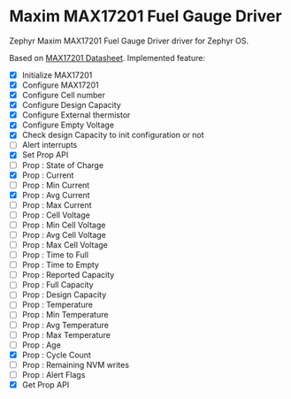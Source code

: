 # Maxim MAX17201 Fuel Gauge Driver

Zephyr Maxim MAX17201 Fuel Gauge Driver driver for Zephyr OS.

Based on [MAX17201 Datasheet](https://www.mouser.fr/datasheet/2/609/MAX17201_MAX17215-3469373.pdf). Implemented feature:

- [X] Initialize MAX17201
- [X] Configure MAX17201
- [X] Configure Cell number
- [X] Configure Design Capacity
- [X] Configure External thermistor
- [X] Configure Empty Voltage
- [X] Check design Capacity to init configuration or not
- [ ] Alert interrupts
- [X] Set Prop API
- [ ] Prop : State of Charge
- [X] Prop : Current
- [ ] Prop : Min Current
- [X] Prop : Avg Current
- [ ] Prop : Max Current
- [ ] Prop : Cell Voltage
- [ ] Prop : Min Cell Voltage
- [ ] Prop : Avg Cell Voltage
- [ ] Prop : Max Cell Voltage
- [ ] Prop : Time to Full
- [ ] Prop : Time to Empty
- [ ] Prop : Reported Capacity
- [ ] Prop : Full Capacity
- [ ] Prop : Design Capacity
- [ ] Prop : Temperature
- [ ] Prop : Min Temperature
- [ ] Prop : Avg Temperature
- [ ] Prop : Max Temperature
- [ ] Prop : Age
- [X] Prop : Cycle Count
- [ ] Prop : Remaining NVM writes
- [ ] Prop : Alert Flags
- [X] Get Prop API
